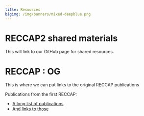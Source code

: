 ```yaml
---
title: Resources
bigimg: /img/banners/mixed-deepblue.png
---
```




# RECCAP2 shared materials

This will link to our GitHub page for shared resources. 



# RECCAP : OG

This is where we can put links to the original RECCAP publications


Publications from the first RECCAP:

- [A long list of publications]()
- [And links to those]()


<br>
<br>
